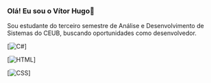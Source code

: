 ### Olá! Eu sou o Vítor Hugo👋
Sou estudante do terceiro semestre de Análise e Desenvolvimento de Sistemas do CEUB, buscando oportunidades como desenvolvedor.

[![C#](https://img.shields.io/badge/C%23-239120?style=for-the-badge&logo=c-sharp&logoColor=white)]

[![HTML](https://img.shields.io/badge/HTML5-E34F26?style=for-the-badge&logo=html5&logoColor=white)]

[![CSS](https://img.shields.io/badge/CSS3-1572B6?style=for-the-badge&logo=css3&logoColor=white)]


